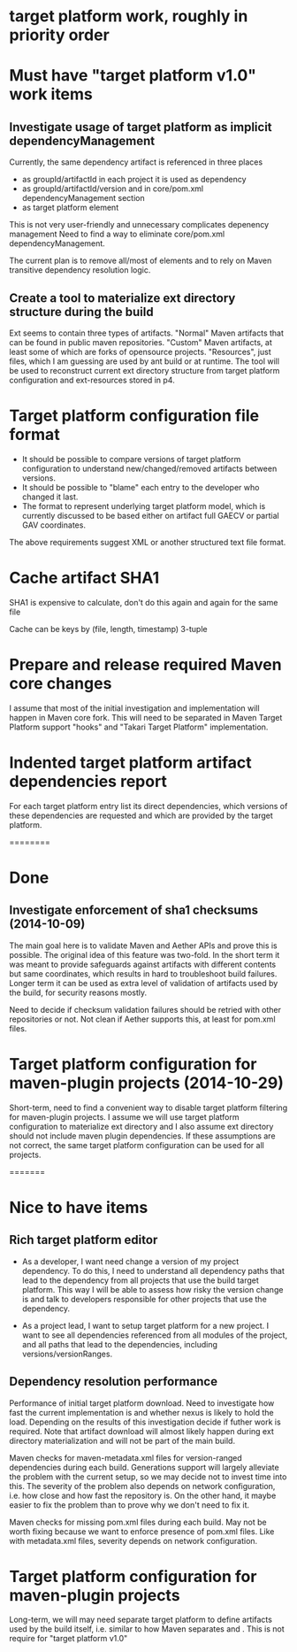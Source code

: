 # target platform work, roughly in priority order

# Must have "target platform v1.0" work items

## Investigate usage of target platform as implicit dependencyManagement

Currently, the same dependency artifact is referenced in three places

* as groupId/artifactId in each project it is used as dependency
* as groupId/artifactId/version and <excludes/> in core/pom.xml 
  dependencyManagement section
* as target platform element

This is not very user-friendly and unnecessary complicates depenency management
Need to find a way to eliminate core/pom.xml dependencyManagement.

The current plan is to remove all/most of <excludes/> elements and to rely on
Maven transitive dependency resolution logic.


## Create a tool to materialize ext directory structure during the build

Ext seems to contain three types of artifacts. "Normal" Maven artifacts that
can be found in public maven repositories. "Custom" Maven artifacts, at least
some of which are forks of opensource projects. "Resources", just files, which
I am guessing are used by ant build or at runtime. The tool will be used
to reconstruct current ext directory structure from target platform 
configuration and ext-resources stored in p4.

# Target platform configuration file format

* It should be possible to compare versions of target platform configuration to
  understand new/changed/removed artifacts between versions.
* It should be possible to "blame" each entry to the developer who changed it
  last.
* The format to represent underlying target platform model, which is currently
  discussed to be based either on artifact full GAECV or partial GAV
  coordinates.

The above requirements suggest XML or another structured text file format.

# Cache artifact SHA1

SHA1 is expensive to calculate, don't do this again and again for the same file

Cache can be keys by (file, length, timestamp) 3-tuple

# Prepare and release required Maven core changes

I assume that most of the initial investigation and implementation will happen
in Maven core fork. This will need to be separated in Maven Target Platform
support "hooks" and "Takari Target Platform" implementation.

# Indented target platform artifact dependencies report

For each target platform entry list its direct dependencies, which versions 
of these dependencies are requested and which are provided by the target
platform.

========

# Done

## Investigate enforcement of sha1 checksums (2014-10-09)

The main goal here is to validate Maven and Aether APIs and prove this is
possible. The original idea of this feature was two-fold. In the short term it
was meant to provide safeguards against artifacts with different contents but
same coordinates, which results in hard to troubleshoot build failures. Longer
term it can be used as extra level of validation of artifacts used by the 
build, for security reasons mostly.

Need to decide if checksum validation failures should be retried with other
repositories or not. Not clean if Aether supports this, at least for pom.xml
files.

# Target platform configuration for maven-plugin projects (2014-10-29)

Short-term, need to find a convenient way to disable target platform filtering
for maven-plugin projects. I assume we will use target platform configuration
to materialize ext directory and I also assume ext directory should not include
maven plugin dependencies. If these assumptions are not correct, the same 
target platform configuration can be used for all projects.

=======

# Nice to have items

## Rich target platform editor

* As a developer, I want need change a version of my project dependency. To do 
  this, I need to understand all dependency paths that lead to the dependency
  from all projects that use the build target platform. This way I will be able
  to assess how risky the version change is and talk to developers responsible 
  for other projects that use the dependency. 

* As a project lead, I want to setup target platform for a new project. I want
  to see all dependencies referenced from all modules of the project, and
  all paths that lead to the dependencies, including versions/versionRanges.

## Dependency resolution performance

Performance of initial target platform download. Need to investigate how fast
the current implementation is and whether nexus is likely to hold the load.
Depending on the results of this investigation decide if futher work is 
required. Note that artifact download will almost likely happen during ext
directory materialization and will not be part of the main build.

Maven checks for maven-metadata.xml files for version-ranged dependencies 
during each build. Generations support will largely alleviate the problem with
the current setup, so we may decide not to invest time into this. The severity
of the problem also depends on network configuration, i.e. how close and how
fast the repository is. On the other hand, it maybe easier to fix the problem
than to prove why we don't need to fix it.

Maven checks for missing pom.xml files during each build. May not be worth
fixing because we want to enforce presence of pom.xml files. Like with
metadata.xml files, severity depends on network configuration.

# Target platform configuration for maven-plugin projects

Long-term, we will may need separate target platform to define artifacts used
by the build itself, i.e. similar to how Maven separates <dependencies> and
<pluginDependencies>. This is not require for "target platform v1.0"

